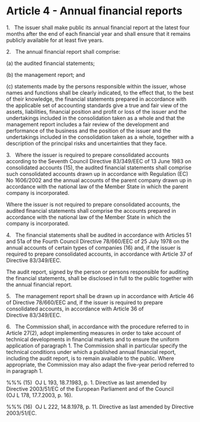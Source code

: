 # Article 4 - Annual financial reports


1.   The issuer shall make public its annual financial report at the latest four months after the end of each financial year and shall ensure that it remains publicly available for at least five years.

2.   The annual financial report shall comprise:

(a) the audited financial statements;

(b) the management report; and

(c) statements made by the persons responsible within the issuer, whose names and functions shall be clearly indicated, to the effect that, to the best of their knowledge, the financial statements prepared in accordance with the applicable set of accounting standards give a true and fair view of the assets, liabilities, financial position and profit or loss of the issuer and the undertakings included in the consolidation taken as a whole and that the management report includes a fair review of the development and performance of the business and the position of the issuer and the undertakings included in the consolidation taken as a whole, together with a description of the principal risks and uncertainties that they face.

3.   Where the issuer is required to prepare consolidated accounts according to the Seventh Council Directive 83/349/EEC of 13 June 1983 on consolidated accounts (15), the audited financial statements shall comprise such consolidated accounts drawn up in accordance with Regulation (EC) No 1606/2002 and the annual accounts of the parent company drawn up in accordance with the national law of the Member State in which the parent company is incorporated.

Where the issuer is not required to prepare consolidated accounts, the audited financial statements shall comprise the accounts prepared in accordance with the national law of the Member State in which the company is incorporated.

4.   The financial statements shall be audited in accordance with Articles 51 and 51a of the Fourth Council Directive 78/660/EEC of 25 July 1978 on the annual accounts of certain types of companies (16) and, if the issuer is required to prepare consolidated accounts, in accordance with Article 37 of Directive 83/349/EEC.

The audit report, signed by the person or persons responsible for auditing the financial statements, shall be disclosed in full to the public together with the annual financial report.

5.   The management report shall be drawn up in accordance with Article 46 of Directive 78/660/EEC and, if the issuer is required to prepare consolidated accounts, in accordance with Article 36 of Directive 83/349/EEC.

6.   The Commission shall, in accordance with the procedure referred to in Article 27(2), adopt implementing measures in order to take account of technical developments in financial markets and to ensure the uniform application of paragraph 1. The Commission shall in particular specify the technical conditions under which a published annual financial report, including the audit report, is to remain available to the public. Where appropriate, the Commission may also adapt the five-year period referred to in paragraph 1.

%%% (15)  OJ L 193, 18.7.1983, p. 1. Directive as last amended by Directive 2003/51/EC of the European Parliament and of the Council (OJ L 178, 17.7.2003, p. 16).

%%% (16)  OJ L 222, 14.8.1978, p. 11. Directive as last amended by Directive 2003/51/EC.
